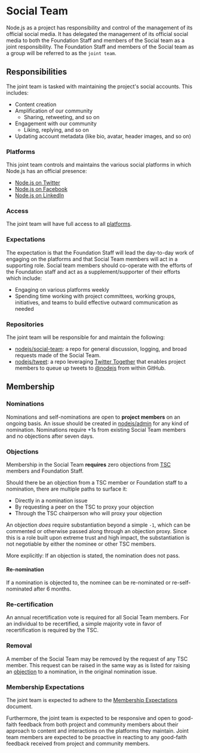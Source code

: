 # Social Team

Node.js as a project has responsibility and control of the management
of its official social media. It has delegated the management
of its official social media to both the Foundation Staff and
members of the Social team as a joint responsibility.
The Foundation Staff and members of the Social team as a group will be
referred to as the `joint team`.

## Responsibilities

The joint team is tasked with maintaining the project's social accounts.
This includes:

- Content creation
- Amplification of our community
  - Sharing, retweeting, and so on
- Engagement with our community
  - Liking, replying, and so on
- Updating account metadata (like bio, avatar, header images, and so on)

### Platforms 

This joint team controls and maintains the various social platforms
in which Node.js has an official presence:

- [Node.js on Twitter](https://twitter.com/nodejs)
- [Node.js on Facebook](https://www.facebook.com/nodejsfoundation)
- [Node.js on LinkedIn](https://www.linkedin.com/company/node.js-foundation/)

### Access

The joint team will have full access to all [platforms](#platforms).

### Expectations

The expectation is that the Foundation Staff will lead the day-to-day work
of engaging on the platforms and that Social Team members will act in
a supporting role. Social team members should co-operate with the
efforts of the Foundation staff and act as a supplement/supporter
of their efforts which include:

- Engaging on various platforms weekly
- Spending time working with project committees, working groups, initiatives,
  and teams to build effective outward communication as needed

### Repositories

The joint team will be responsible for and maintain the following:

- [nodejs/social-team](https://github.com/nodejs/social-team): a repo for general discussion, logging, and broad requests made of the Social Team.
- [nodejs/tweet](https://github.com/nodejs/tweet): a repo leveraging [Twitter Together](https://github.com/gr2m/twitter-together) that enables project members to queue up tweets to [@nodejs](https://twitter.com/nodejs) from within GitHub.

## Membership

### Nominations

Nominations and self-nominations are open to **project members** on an ongoing basis.
An issue should be created in [nodejs/admin](https://github.com/nodejs/admin)
for any kind of nomination. Nominations require +1s from existing Social Team 
members and no objections after seven days.

### Objections

Membership in the Social Team **requires** zero objections
from [TSC](https://github.com/nodejs/tsc) members and Foundation Staff.

Should there be an objection from a TSC member or Foundation staff to a nomination,
there are multiple paths to surface it:

- Directly in a nomination issue
- By requesting a peer on the TSC to proxy your objection
- Through the TSC chairperson who will proxy your objection

An objection *does* require substantiation beyond a simple `-1`, which can be commented or
otherwise passed along through an objection proxy. Since this is a role built
upon extreme trust and high impact, the substantiation is not negotiable
by either the nominee or other TSC members.

More explicitly: If an objection is stated, the nomination does not pass.

#### Re-nomination

If a nomination is objected to, the nominee can be re-nominated or
re-self-nominated after 6 months.

### Re-certification

An annual recertification vote is required for all Social Team members.
For an individual to be recertified, a simple majority vote in favor
of recertification is required by the TSC.

### Removal

A member of the Social Team may be removed by the request of any TSC member.
This request can be raised in the same way as is listed for raising an
[objection](#objection) to a nomination, in the original nomination issue.

### Membership Expectations

The joint team is expected to adhere to the
[Membership Expectations](https://github.com/nodejs/admin/blob/master/MemberExpectations.md) document.

Furthermore, the joint team is expected to be responsive and open to good-faith
feedback from both project and community members about their approach to
content and interactions on the platforms they maintain. Joint team members
are expected to be proactive in reacting to any good-faith feedback
received from project and community members.
